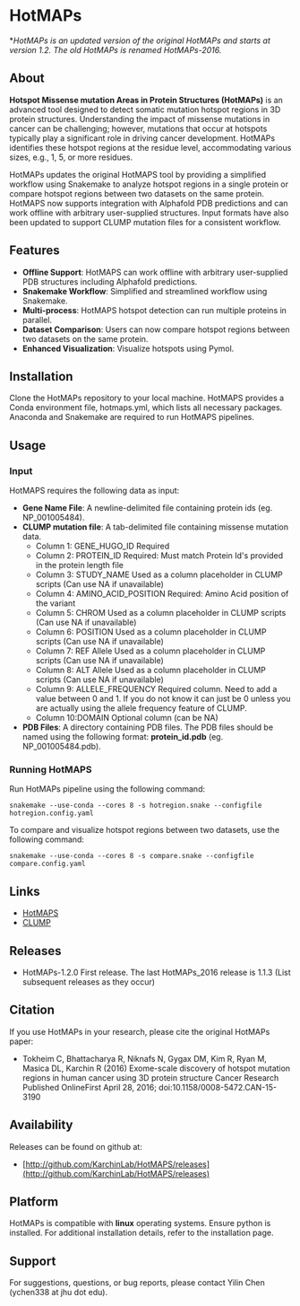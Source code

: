 # HotMAPs

**HotMAPs is an updated version of the original HotMAPs and starts at version 1.2. The old HotMAPs is renamed HotMAPs-2016.* 

## About

**Hotspot Missense mutation Areas in Protein Structures (HotMAPs)** is an advanced tool designed to detect somatic mutation hotspot regions in 3D protein structures. Understanding the impact of missense mutations in cancer can be challenging; however, mutations that occur at hotspots typically play a significant role in driving cancer development. HotMAPs identifies these hotspot regions at the residue level, accommodating various sizes, e.g., 1, 5, or more residues. 

HotMAPs updates the original HotMAPS tool by providing a simplified workflow using Snakemake to analyze hotspot regions in a single protein or compare hotspot regions between two datasets on the same protein. HotMAPS now supports integration with Alphafold PDB predictions and can work offline with arbitrary user-supplied structures. Input formats have also been updated to support CLUMP mutation files for a consistent workflow.

## Features

* **Offline Support**: HotMAPS can work offline with arbitrary user-supplied PDB structures including Alphafold predictions.
* **Snakemake Workflow**: Simplified and streamlined workflow using Snakemake.
* **Multi-process**: HotMAPS hotspot detection can run multiple proteins in parallel.
* **Dataset Comparison**: Users can now compare hotspot regions between two datasets on the same protein.
* **Enhanced Visualization**: Visualize hotspots using Pymol.

## Installation

Clone the HotMAPs repository to your local machine. HotMAPS provides a Conda environment file, hotmaps.yml, which lists all necessary packages. Anaconda and Snakemake are required to run HotMAPS pipelines. 

## Usage
### Input
HotMAPS requires the following data as input:
* **Gene Name File**: A newline-delimited file containing protein ids (eg. NP_001005484).
* **CLUMP mutation file**: A tab-delimited file containing missense mutation data.
  * Column 1: GENE_HUGO_ID 	      Required
  * Column 2: PROTEIN_ID 	       Required: Must match Protein Id's provided in the protein length file
  * Column 3: STUDY_NAME 	       Used as a column placeholder in CLUMP scripts (Can use NA if unavailable)
  * Column 4: AMINO_ACID_POSITION  Required: Amino Acid position of the variant
  * Column 5: CHROM 	       Used as a column placeholder in CLUMP scripts (Can use NA if unavailable)
  * Column 6: POSITION 	       Used as a column placeholder in CLUMP scripts (Can use NA if unavailable)
  * Column 7: REF Allele	       Used as a column placeholder in CLUMP scripts (Can use NA if unavailable)
  * Column 8: ALT Allele	       Used as a column placeholder in CLUMP scripts (Can use NA if unavailable)
  * Column 9: ALLELE_FREQUENCY     Required column. Need to add a value between 0 and 1. If you do not know it can just be 0 unless you are actually using the allele frequency feature of CLUMP.
  * Column 10:DOMAIN	       Optional column (can be NA)
* **PDB Files**: A directory containing PDB files. The PDB files should be named using the following format: **protein_id.pdb** (eg. NP_001005484.pdb). 


### Running HotMAPS
Run HotMAPs pipeline using the following command:

```snakemake --use-conda --cores 8 -s hotregion.snake --configfile hotregion.config.yaml```

To compare and visualize hotspot regions between two datasets, use the following command:

```snakemake --use-conda --cores 8 -s compare.snake --configfile compare.config.yaml```

## Links

* [HotMAPS](https://github.com/KarchinLab/HotMAPS_2016)
* [CLUMP](https://github.com/KarchinLab/CLUMP)


## Releases

* HotMAPs-1.2.0 First release. The last HotMAPs_2016 release is 1.1.3 (List subsequent releases as they occur)

## Citation

If you use HotMAPs in your research, please cite the original HotMAPs paper:

* Tokheim C, Bhattacharya R, Niknafs N, Gygax DM, Kim R, Ryan M, Masica DL, Karchin R (2016) Exome-scale discovery of hotspot mutation regions in human cancer using 3D protein structure Cancer Research Published OnlineFirst April 28, 2016; doi:10.1158/0008-5472.CAN-15-3190
  
## Availability

Releases can be found on github at:

* [http://github.com/KarchinLab/HotMAPS/releases](http://github.com/KarchinLab/HotMAPS/releases)

## Platform

HotMAPs is compatible with **linux** operating systems. Ensure python is installed. For additional installation details, refer to the installation page.

## Support

For suggestions, questions, or bug reports, please contact Yilin Chen (ychen338 at jhu dot edu).
